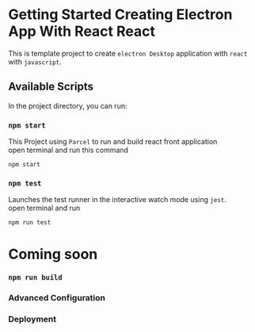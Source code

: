 # Getting Started Creating Electron App With React React

This is template project to create `electron Desktop` application with `react` with `javascript`.

## Available Scripts

In the project directory, you can run:

### `npm start`

This Project using `Parcel` to run and build react front application\
open terminal and run this command

```npm command
npm start
```

### `npm test`

Launches the test runner in the interactive watch mode using `jest`.\
open terminal and run

```
npm run test
```

# Coming soon

### `npm run build`

### Advanced Configuration

### Deployment
